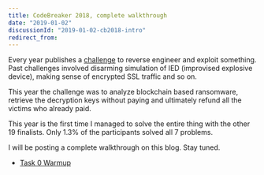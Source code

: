 ```yaml
---
title: CodeBreaker 2018, complete walkthrough
date: "2019-01-02"
discussionId: "2019-01-02-cb2018-intro"
redirect_from:
---
```


Every year publishes a [challenge](https://codebreaker.ltsnet.net/challenge) to reverse engineer and exploit something.   Past challenges involved disarming simulation of IED (improvised explosive device),  making sense of encrypted SSL traffic and so on.

This year the challenge was to analyze blockchain based ransomware,  retrieve the decryption keys without paying and ultimately refund all the victims who already paid.

This year is the first time I managed to solve the entire thing with the other 19 finalists.  Only 1.3% of the participants solved all 7 problems.

I will be posting a complete walkthrough on this blog.  Stay tuned.

* [Task 0 Warmup](../codebreaker2018_task0/)
